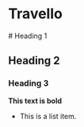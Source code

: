 # Travello


 
 # Heading 1
## Heading 2
### Heading 3

**This text is bold**

- This is a list item.
